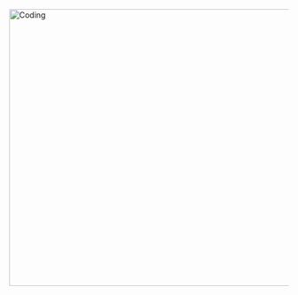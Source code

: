  <img align="center" alt="Coding" width="1200" height="500" src="Screenshot 2023-12-26 at 10.04.44 PM.png">
